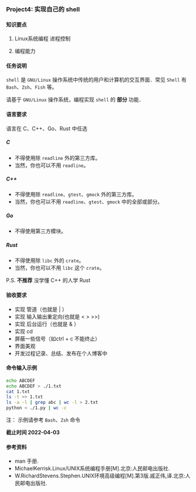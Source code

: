 ### Project4: 实现自己的 shell

#### 知识要点

1. Linux系统编程 进程控制

2. 编程能力

#### 任务说明

`shell` 是 `GNU/Linux` 操作系统中传统的用户和计算机的交互界面．常见 `Shell` 有 `Bash`、`Zsh`、`Fish` 等。

请基于 `GNU/Linux` 操作系统，编程实现 `shell` 的 **部分** 功能．

#### 语言要求

语言在 C、C++、Go、Rust 中任选

##### C

- 不得使用除 `readline` 外的第三方库。
- 当然，你也可以不用 `readline`。

##### C++

- 不得使用除 `readline`、`gtest`、`gmock` 外的第三方库。
- 当然，你也可以不用 `readline`、`gtest`、`gmock` 中的全部或部分。

##### Go

- 不得使用第三方模块。

##### Rust

- 不得使用除 `libc` 外的 `crate`。
- 当然，你也可以不用 `libc` 这个 `crate`。

P.S. **不推荐** 没学懂 C++ 的人学 Rust

#### 验收要求

- 实现 管道（也就是 | ）
- 实现 输入输出重定向(也就是 < > >>)
- 实现 后台运行（也就是 & ）
- 实现 cd
- 屏蔽一些信号（如ctrl + c 不能终止）
- 界面美观
- 开发过程记录、总结、发布在个人博客中

#### 命令输入示例

```bash
echo ABCDEF
echo ABCDEF > ./1.txt
cat 1.txt
ls -t >> 1.txt
ls -a -l | grep abc | wc -l > 2.txt
python < ./1.py | wc -c
```

注：
示例请参考 `Bash`、`Zsh` 命令

**截止时间 2022-04-03**


#### 参考资料

- man 手册.
- MichaelKerrisk.Linux/UNIX系统编程手册\[M\].北京:人民邮电出版社.
- W.RichardStevens.Stephen.UNIX环境高级编程\[M\].第3版.戚正伟,译.北京:人民邮电出版社.

